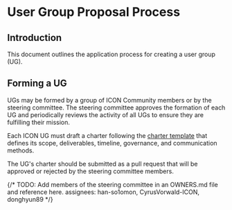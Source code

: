 # User Group Proposal Process

## Introduction

This document outlines the application process for creating a user group (UG).

## Forming a UG

UGs may be formed by a group of ICON Community members or by the steering committee. The steering committee approves the formation of each UG and periodically reviews the activity of all UGs to ensure they are fulfilling their mission.

Each ICON UG must draft a charter following the [charter template](charter-template.md) that defines its scope, deliverables, timeline, governance, and communication methods.

The UG's charter should be submitted as a pull request that will be approved or rejected by the steering committee members.

{/* 
  TODO: Add members of the steering committee in an OWNERS.md file and reference here.
  assignees: han-so1omon, CyrusVorwald-ICON, donghyun89
*/}
